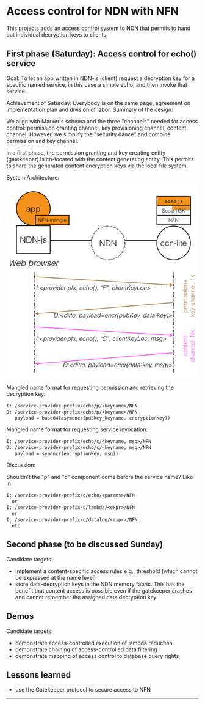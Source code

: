 # Access control for NDN with NFN

This projects adds an access control system to NDN that permits to
hand out individual decryption keys to clients.


## First phase (Saturday): Access control for echo() service

Goal: To let an app written in NDN-js (client) request a decryption
key for a specific named service, in this case a simple echo, and then
invoke that service.

Achievement of Saturday: Everybody is on the same page, agreement on
implementation plan and division of labor. Summary of the design:

We align with Marxer's schema and the three "channels" needed for
access control: permission granting channel, key provisioning channel,
content channel. However, we simplify the "security dance" and combine
permission and key channel.

In a first phase, the permission granting and key creating entity
(gatekeeper) is co-located with the content generating entity. This
permits to share the generated content encryption keys via the local
file system.

System Architecture:

![System architecture](sys-arch.png)

Mangled name format for requesting permission and retrieving the decryption key:

~~~
I: /service-provider-prefix/echo/p/<keyname>/NFN
D: /service-provider-prefix/echo/p/<keyname>/NFN
   payload = base64(asymencr(pubkey_keyname, encryptionKey))
~~~

Mangled name format for requesting service invocation:

~~~
I: /service-provider-prefix/echo/c/<keyname, msg>/NFN
D: /service-provider-prefix/echo/c/<keyname, msg>/NFN
   payload = symencr(encryptionKey, msg))
~~~

Discussion:

Shouldn't the "p" and "c" component come before the service name? Like in

~~~
I: /service-provider-prefix/c/echo/<params>/NFN
  or
I: /service-provider-prefix/c/lambda/<expr>/NFN
  or
I: /service-provider-prefix/c/datalog/<expr>/NFN
  etc
~~~


## Second phase (to be discussed Sunday)

Candidate targets:

-  implement a content-specific access rules e.g., threshold (which cannot be expressed at the name level)
-  store data-decryption keys in the NDN memory fabric. This has the benefit that content access is possible even if the gatekeeper crashes and cannot remember the assigned data decryption key.


## Demos

Candidate targets:

- demonstrate access-controlled execution of lambda reduction
- demonstrate chaining of access-controlled data filtering
- demonstrate mapping of access control to database query rights


## Lessons learned

- use the Gatekeeper protocol to secure access to NFN

----

